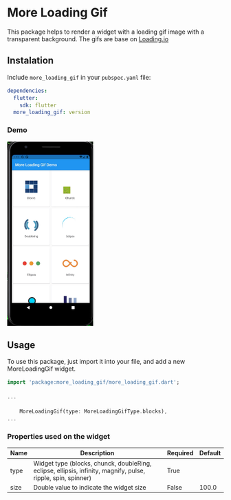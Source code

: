 # More Loading Gif

This package helps to render a widget with a loading gif image with a transparent background. The gifs are base on [Loading.io](https://loading.io/)


## Instalation
Include `more_loading_gif` in your `pubspec.yaml` file:

```yaml
dependencies:
  flutter:
    sdk: flutter
  more_loading_gif: version
```
### Demo
<img src="https://raw.githubusercontent.com/ajomuch92/more-loading-gif/master/demo.gif" width="200" height="429"/>


## Usage

To use this package, just import it into your file, and add a new MoreLoadingGif widget.

```dart
import 'package:more_loading_gif/more_loading_gif.dart';

...

    MoreLoadingGif(type: MoreLoadingGifType.blocks),
...

```
### Properties used on the widget

|  Name | Description   | Required   | Default   |
| ------------ | ------------ | ------------ | ------------ |
| type  | Widget type (blocks, chunck, doubleRing, eclipse, ellipsis, infinity, magnify, pulse, ripple, spin, spinner) |  True  |   |
| size  | Double value to indicate the widget size | False   | 100.0  |